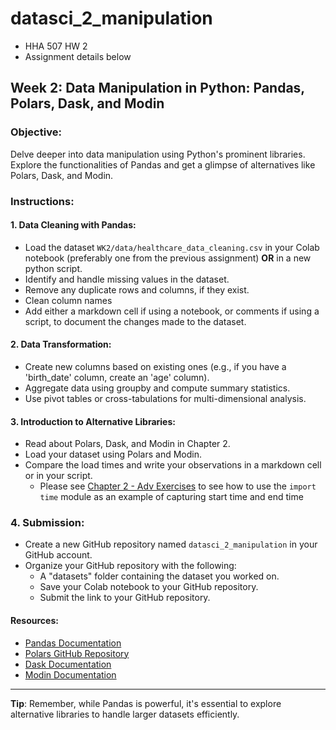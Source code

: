 # datasci_2_manipulation
* HHA 507 HW 2
* Assignment details below

## **Week 2: Data Manipulation in Python: Pandas, Polars, Dask, and Modin**

### **Objective**: 
Delve deeper into data manipulation using Python's prominent libraries. Explore the functionalities of Pandas and get a glimpse of alternatives like Polars, Dask, and Modin.

### **Instructions**:

#### **1. Data Cleaning with Pandas:**
- Load the dataset `WK2/data/healthcare_data_cleaning.csv` in your Colab notebook (preferably one from the previous assignment) **OR** in a new python script.
- Identify and handle missing values in the dataset.
- Remove any duplicate rows and columns, if they exist.
- Clean column names 
- Add either a markdown cell if using a notebook, or comments if using a script, to document the changes made to the dataset.

#### **2. Data Transformation:**
- Create new columns based on existing ones (e.g., if you have a 'birth_date' column, create an 'age' column).
- Aggregate data using groupby and compute summary statistics.
- Use pivot tables or cross-tabulations for multi-dimensional analysis.

#### **3. Introduction to Alternative Libraries:**
- Read about Polars, Dask, and Modin in Chapter 2.
- Load your dataset using Polars and Modin.
- Compare the load times and write your observations in a markdown cell or in your script.
  - Please see [Chapter 2 - Adv Exercises](https://book.datascience.appliedhealthinformatics.com/docs/Ch2/distributed-computation#advanced-exercises) to see how to use the `import time` module as an example of capturing start time and end time

### **4. Submission**:
- Create a new GitHub repository named `datasci_2_manipulation` in your GitHub account.
- Organize your GitHub repository with the following:
  - A "datasets" folder containing the dataset you worked on.
  - Save your Colab notebook to your GitHub repository.
  - Submit the link to your GitHub repository.

#### **Resources:**

- [Pandas Documentation](https://pandas.pydata.org/docs/)
- [Polars GitHub Repository](https://github.com/pola-rs/polars)
- [Dask Documentation](https://docs.dask.org/en/latest/)
- [Modin Documentation](https://modin.readthedocs.io/en/latest/)

---

**Tip**: Remember, while Pandas is powerful, it's essential to explore alternative libraries to handle larger datasets efficiently.
